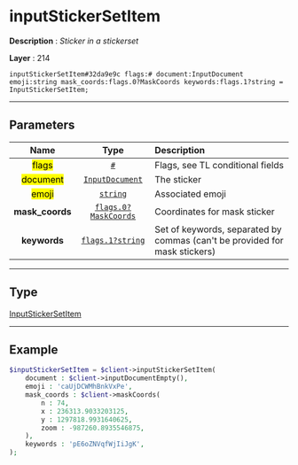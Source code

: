 # inputStickerSetItem

**Description** : *Sticker in a stickerset*

**Layer** : 214

```tl
inputStickerSetItem#32da9e9c flags:# document:InputDocument emoji:string mask_coords:flags.0?MaskCoords keywords:flags.1?string = InputStickerSetItem;
```

---

## Parameters

| Name | Type | Description |
| :---: | :---: | :--- |
| <mark>flags</mark> | [`#`](type/#) | Flags, see TL conditional fields |
| <mark>document</mark> | [`InputDocument`](type/InputDocument) | The sticker |
| <mark>emoji</mark> | [`string`](type/string) | Associated emoji |
| **mask_coords** | [`flags.0?MaskCoords`](type/MaskCoords) | Coordinates for mask sticker |
| **keywords** | [`flags.1?string`](type/string) | Set of keywords, separated by commas (can't be provided for mask stickers) |

---

## Type

[InputStickerSetItem](type/InputStickerSetItem)

---

## Example

```php
$inputStickerSetItem = $client->inputStickerSetItem(
	document : $client->inputDocumentEmpty(),
	emoji : 'caUjDCWMhBnkVxPe',
	mask_coords : $client->maskCoords(
		n : 74,
		x : 236313.9033203125,
		y : 1297818.9931640625,
		zoom : -987260.8935546875,
	),
	keywords : 'pE6oZNVqfWjIiJgK',
);
```